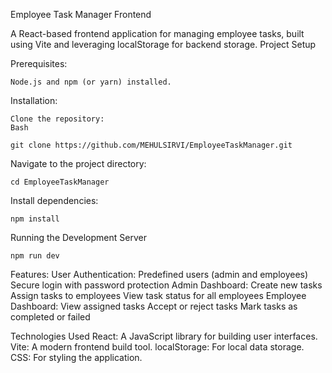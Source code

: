 Employee Task Manager Frontend

A React-based frontend application for managing employee tasks, built using Vite and leveraging localStorage for backend storage.
Project Setup

Prerequisites:

    Node.js and npm (or yarn) installed.

Installation:

    Clone the repository:
    Bash

    git clone https://github.com/MEHULSIRVI/EmployeeTaskManager.git


Navigate to the project directory:
    
    cd EmployeeTaskManager


Install dependencies:

    npm install

Running the Development Server

    npm run dev

Features:
    User Authentication:
        Predefined users (admin and employees)
        Secure login with password protection
    Admin Dashboard:
        Create new tasks
        Assign tasks to employees
        View task status for all employees
    Employee Dashboard:
        View assigned tasks
        Accept or reject tasks
        Mark tasks as completed or failed

Technologies Used
    React: A JavaScript library for building user interfaces.
    Vite: A modern frontend build tool.
    localStorage: For local data storage.
    CSS: For styling the application.
